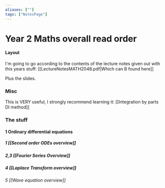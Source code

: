 ```yaml
---
aliases: [""]
tags: ["NotesPage"]
---
```


# Year 2 Maths overall read order
#### Layout
I'm going to go according to the contents of the lecture notes given out with this years stuff:  [[LectureNotesMATH2048.pdf|Which can B found here]]

Plus the slides.

### Misc

This is VERY useful, I strongly recommend learning it: [[Integration by parts DI method]]

### The stuff

#### 1 Ordinary differential equations
##### 1 [[Second order ODEs overview]]
##### 2,3 [[Fourier Series Overview]]
##### 4 [[Laplace Transform overview]]
###### 5 [[Wave equation overview]]



